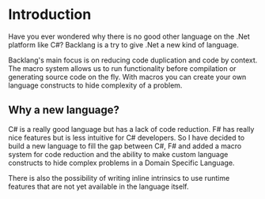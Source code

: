 # Introduction

Have you ever wondered why there is no good other language on the .Net platform like C#? Backlang is a try to give .Net a new kind of language. 

Backlang's main focus is on reducing code duplication and code by context. The macro system allows us to run functionality before compilation or generating source code on the fly.
With macros you can create your own language constructs to hide complexity of a problem.


## Why a new language?

C# is a really good language but has a lack of code reduction. 
F# has really nice features but is less intuitive for C# developers. So I have decided to build a new language to fill the gap between C#, F# and added a macro system for code reduction and the ability to make custom language constructs to hide complex problems in a Domain Specific Language. 

There is also the possibility of writing inline intrinsics to use runtime features that are not yet available in the language itself.